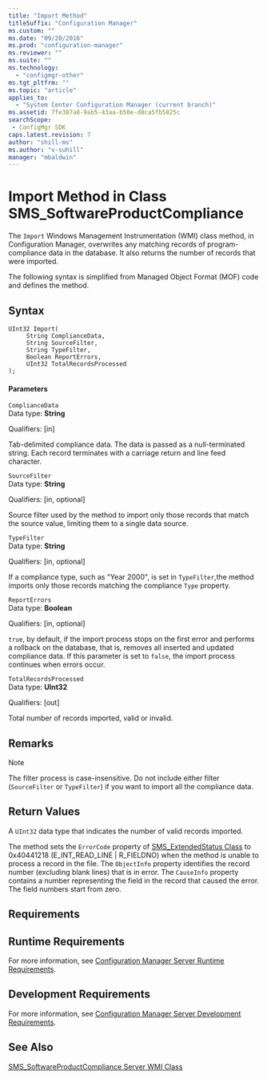 ```yaml
---
title: "Import Method"
titleSuffix: "Configuration Manager"
ms.custom: ""
ms.date: "09/20/2016"
ms.prod: "configuration-manager"
ms.reviewer: ""
ms.suite: ""
ms.technology:
  - "configmgr-other"
ms.tgt_pltfrm: ""
ms.topic: "article"
applies_to:
  - "System Center Configuration Manager (current branch)"
ms.assetid: 7fe387a8-9ab5-43aa-b50e-d8ca5fb5825csearchScope: - ConfigMgr SDK
caps.latest.revision: 7
author: "shill-ms"
ms.author: "v-suhill"
manager: "mbaldwin"
---
```

# Import Method in Class SMS_SoftwareProductCompliance
The `Import` Windows Management Instrumentation (WMI) class method, in Configuration Manager, overwrites any matching records of program-compliance data in the database. It also returns the number of records that were imported.  

 The following syntax is simplified from Managed Object Format (MOF) code and defines the method.  

## Syntax  

```  
UInt32 Import(  
     String ComplianceData,   
     String SourceFilter,   
     String TypeFilter,  
     Boolean ReportErrors,  
     UInt32 TotalRecordsProcessed  
);  
```  

#### Parameters  
 `ComplianceData`  
 Data type: **String**  

 Qualifiers: [in]  

 Tab-delimited compliance data. The data is passed as a null-terminated string. Each record terminates with a carriage return and line feed character.  

 `SourceFilter`  
 Data type: **String**  

 Qualifiers: [in, optional]  

 Source filter used by the method to import only those records that match the source value, limiting them to a single data source.  

 `TypeFilter`  
 Data type: **String**  

 Qualifiers: [in, optional]  

 If a compliance type, such as "Year 2000", is set in `TypeFilter`,the method imports only those records matching the compliance `Type` property.  

 `ReportErrors`  
 Data type: **Boolean**  

 Qualifiers: [in, optional]  

 `true`, by default, if the import process stops on the first error and performs a rollback on the database, that is, removes all inserted and updated compliance data. If this parameter is set to `false`, the import process continues when errors occur.  

 `TotalRecordsProcessed`  
 Data type: **UInt32**  

 Qualifiers: [out]  

 Total number of records imported, valid or invalid.  

## Remarks  

> [!NOTE]
>  The filter process is case-insensitive. Do not include either filter (`SourceFilter` or `TypeFilter`) if you want to import all the compliance data.  

## Return Values  
 A `UInt32` data type that indicates the number of valid records imported.  

 The method sets the `ErrorCode` property of [SMS_ExtendedStatus Class](../../../develop/reference/misc/sms_extendedstatus-server-wmi-class.md) to 0x40441218 (E_INT_READ_LINE &#124; R_FIELDNO) when the method is unable to process a record in the file. The `ObjectInfo` property identifies the record number (excluding blank lines) that is in error. The `CauseInfo` property contains a number representing the field in the record that caused the error. The field numbers start from zero.  

## Requirements  

## Runtime Requirements  
 For more information, see [Configuration Manager Server Runtime Requirements](../../../develop/core/reqs/server-runtime-requirements.md).  

## Development Requirements  
 For more information, see [Configuration Manager Server Development Requirements](../../../develop/core/reqs/server-development-requirements.md).  

## See Also  
 [SMS_SoftwareProductCompliance Server WMI Class](../../../develop/reference/misc/sms_softwareproductcompliance-server-wmi-class.md)
